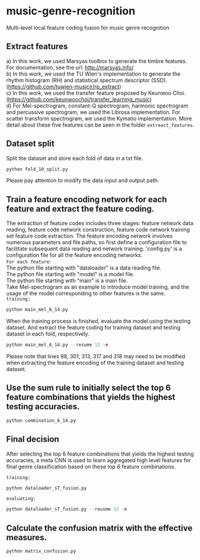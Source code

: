 # music-genre-recognition
Multi-level local feature coding fusion for music genre recognition
## Extract features
a) In this work, we used Marsyas toolbox to generate the timbre features. For documentation, see the url: http://marsyas.info/ <br>
b) In this work, we used the TU Wien's implementation to generate the rhythm histogram (RH) and statistical spectrum descriptor (SSD).
   (https://github.com/tuwien-musicir/rp_extract) <br>
c) In this work, we used the transfer feature proposed by Keunwoo Choi. (https://github.com/keunwoochoi/transfer_learning_music) <br>
d) For Mel-spectrogram, constant-Q spectrogram, harmonic spectrogram and percussive spectrogram, we used the Librosa 
implementation. For scatter transform spectrogram, we used the Kymatio implementation. More detail about these five features 
can be seen in the folder `extreact_features`.

## Dataset split
Split the dataset and store each fold of data in a txt file.<br>

``` python
python fold_10_split.py
```
Please pay attention to modify the data input and output path.
## Train a feature encoding network for each feature and extract the feature coding.
The extraction of feature codes includes three stages: feature network data reading, feature code network construction, feature
code network training set feature code extraction. The feature encoding network involves numerous parameters and file paths, 
so first define a configuration file to facilitate subsequent data reading and network training.
'config.py' is a configuration file for all the feature encoding networks.<br>
`For each feature`:<br>
The python file starting with "dataloader" is a data reading file.<br>
The python file starting with "model" is a model file.<br>
The python file starting with "main" is a main file.<br>
Take Mel-spectrogram as an example to introduce model training, and the usage 
of the model corresponding to other features is the same.<br>
`training:`<br>
```python
python main_mel_6_14.py
```
When the training process is finished, evaluate the model using the testing dataset. And extract the feature coding for training 
dataset and testing dataset in each fold, respectively.
```python
python main_mel_6_14.py --resume 12 -e
```
Please note that lines 98, 301, 313, 317 and 318 may need to be modified when 
extracting the feature encoding of the training dataset and testing dataset.

## Use the sum rule to initially select the top 6 feature combinations that yields the highest testing accuracies.
```python
python combination_6_14.py
```
## Final decision
After selecting the top 6 feature combinations that yields the highest testing accuracies, a meta CNN is used to 
learn aggregated high level features for final genre classification based on these top 6 feature combinations. <br>

`training:`<br> 
```python
python dataloader_sT_fusion.py
```
`evaluating:` <br>
```python
python dataloader_sT_fusion.py --reusme 12 -e
```
## Calculate the confusion matrix with the effective measures.
```python
python matrix_confusion.py
```
